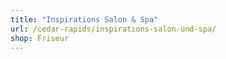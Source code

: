 ```yaml
---
title: "Inspirations Salon & Spa"
url: /cedar-rapids/inspirations-salon-und-spa/
shop: Friseur
---
```

